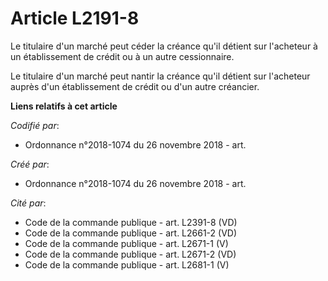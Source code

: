 # Article L2191-8

Le titulaire d'un marché peut céder la créance qu'il détient sur l'acheteur à un établissement de crédit ou à un autre
cessionnaire.

Le titulaire d'un marché peut nantir la créance qu'il détient sur l'acheteur auprès d'un établissement de crédit ou d'un
autre créancier.

**Liens relatifs à cet article**

_Codifié par_:

  - Ordonnance n°2018-1074 du 26 novembre 2018 - art.

_Créé par_:

  - Ordonnance n°2018-1074 du 26 novembre 2018 - art.

_Cité par_:

  - Code de la commande publique - art. L2391-8 (VD)
  - Code de la commande publique - art. L2661-2 (VD)
  - Code de la commande publique - art. L2671-1 (V)
  - Code de la commande publique - art. L2671-2 (VD)
  - Code de la commande publique - art. L2681-1 (V)
